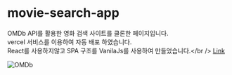 # movie-search-app

OMDb API를 활용한 영화 검색 사이트를 클론한 페이지입니다.<br/>
vercel 서비스를 이용하여 자동 배포 하였습니다.<br/>
React를 사용하지않고 SPA 구조를 VanilaJs를 사용하여 만들었습니다.</br />
[Link](https://movie-search-app-ten-cyan.vercel.app/#/)

![OMDb](https://user-images.githubusercontent.com/79841977/226264355-db2f5603-f89b-4710-a0eb-3ec96de6779e.PNG)
